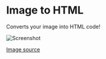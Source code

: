 # Image to HTML
Converts your image into HTML code!

![Screenshot](https://user-images.githubusercontent.com/15877754/33782292-6f5aa946-dc58-11e7-857f-a88fdef077e9.png)

[Image source](https://pixabay.com/cs/zlat%C3%A9-rybky-ryby-koi-kapr-30837/)